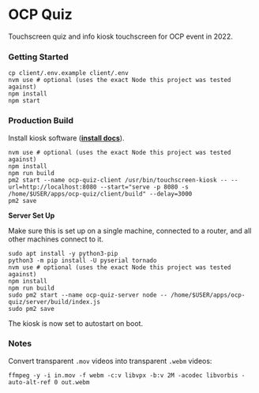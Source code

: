 # OCP Quiz

Touchscreen quiz and info kiosk touchscreen for OCP event in 2022.

### Getting Started

```shell
cp client/.env.example client/.env
nvm use # optional (uses the exact Node this project was tested against)
npm install
npm start
```

### Production Build

Install kiosk software ([**install docs**](https://github.com/finer-vision/touchscreen-kiosk#kiosk-install)).

```shell
nvm use # optional (uses the exact Node this project was tested against)
npm install
npm run build
pm2 start --name ocp-quiz-client /usr/bin/touchscreen-kiosk -- --url=http://localhost:8080 --start="serve -p 8080 -s /home/$USER/apps/ocp-quiz/client/build" --delay=3000
pm2 save
```

**Server Set Up**

Make sure this is set up on a single machine, connected to a router, and all other machines connect to it.

```shell
sudo apt install -y python3-pip
python3 -m pip install -U pyserial tornado
nvm use # optional (uses the exact Node this project was tested against)
npm install
npm run build
sudo pm2 start --name ocp-quiz-server node -- /home/$USER/apps/ocp-quiz/server/build/index.js
sudo pm2 save
```

The kiosk is now set to autostart on boot.

### Notes

Convert transparent `.mov` videos into transparent `.webm` videos:

```shell
ffmpeg -y -i in.mov -f webm -c:v libvpx -b:v 2M -acodec libvorbis -auto-alt-ref 0 out.webm
```
